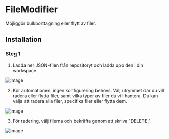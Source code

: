 # FileModifier
Möjliggör bulkborttagning eller flytt av filer.

## Installation
### Steg 1
1. Ladda ner JSON-filen från repositoryt och ladda upp den i din workspace.

![image](https://github.com/user-attachments/assets/52a54133-7824-4a2d-be11-0e55aae2215a)

2. Kör automationen, ingen konfigurering behövs. Välj utrymmet där du vill radera eller flytta filer, samt vilka typer av filer du vill hantera. Du kan välja att radera alla filer, specifika filer eller flytta dem.

![image](https://github.com/user-attachments/assets/e63e937f-2439-4bfe-94b8-38f5abc57c17)

3. För radering, välj filerna och bekräfta genom att skriva "DELETE."

![image](https://github.com/user-attachments/assets/2afb8168-a75a-4494-91fd-1348ee9ecc57)

